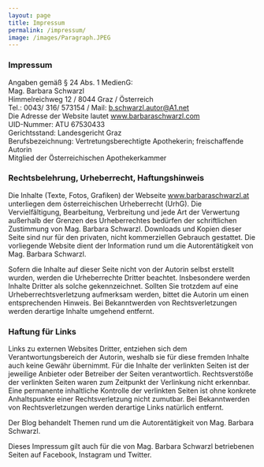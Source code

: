 ```yaml
---
layout: page
title: Impressum
permalink: /impressum/
image: /images/Paragraph.JPEG
---
```

### Impressum

Angaben gemäß § 24 Abs. 1 MedienG: <br> Mag. Barbara Schwarzl <br> Himmelreichweg 12 / 8044 Graz / Österreich <br> Tel.: 0043/ 316/ 573154 / Mail: b.schwarzl.autor@A1.net <br> Die Adresse der Website lautet www.barbaraschwarzl.com <br> UID-Nummer: ATU 67530433 <br> Gerichtsstand: Landesgericht Graz <br> Berufsbezeichnung: Vertretungsberechtigte Apothekerin; freischaffende Autorin <br> Mitglied der Österreichischen Apothekerkammer


### Rechtsbelehrung, Urheberrecht, Haftungshinweis

Die Inhalte (Texte, Fotos, Grafiken) der Webseite www.barbaraschwarzl.at unterliegen dem österreichischen Urheberrecht (UrhG). Die Vervielfältigung, Bearbeitung, Verbreitung und jede Art der Verwertung außerhalb der Grenzen des Urheberrechtes bedürfen der schriftlichen Zustimmung von Mag. Barbara Schwarzl. Downloads und Kopien dieser Seite sind nur für den privaten, nicht kommerziellen Gebrauch gestattet. Die vorliegende Website dient der Information rund um die Autorentätigkeit von Mag. Barbara Schwarzl.

Sofern die Inhalte auf dieser Seite nicht von der Autorin selbst erstellt wurden, werden die Urheberrechte Dritter beachtet. Insbesondere werden Inhalte Dritter als solche gekennzeichnet. Sollten Sie trotzdem auf eine Urheberrechtsverletzung aufmerksam werden, bittet die Autorin um einen entsprechenden Hinweis. Bei Bekanntwerden von Rechtsverletzungen werden derartige Inhalte umgehend entfernt.



### Haftung für Links

Links zu externen Websites Dritter, entziehen sich dem Verantwortungsbereich der Autorin, weshalb sie für diese fremden Inhalte auch keine Gewähr übernimmt. Für die Inhalte der verlinkten Seiten ist der jeweilige Anbieter oder Betreiber der Seiten verantwortlich. Rechtsverstöße der verlinkten Seiten waren zum Zeitpunkt der Verlinkung nicht erkennbar. <br> Eine permanente inhaltliche Kontrolle der verlinkten Seiten ist ohne konkrete Anhaltspunkte einer Rechtsverletzung nicht zumutbar. Bei Bekanntwerden von Rechtsverletzungen werden derartige Links natürlich entfernt.

Der Blog behandelt Themen rund um die Autorentätigkeit von Mag. Barbara Schwarzl.

Dieses Impressum gilt auch für die von Mag. Barbara Schwarzl betriebenen Seiten auf Facebook, Instagram und Twitter.


